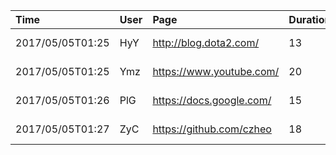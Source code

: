 | Time     | User     | Page | Duration | Device |
| :------------- | :------------- | :--- | :--- | :-- | 
| 2017/05/05T01:25 | HyY  | http://blog.dota2.com/ | 13 | Android x86 |
| 2017/05/05T01:25 | Ymz  | https://www.youtube.com/ | 20 | Safari MBA |
| 2017/05/05T01:26 | PlG  | https://docs.google.com/ | 15 | Chrome Win10 |
| 2017/05/05T01:27 | ZyC  | https://github.com/czheo | 18 | Safari MBA |
